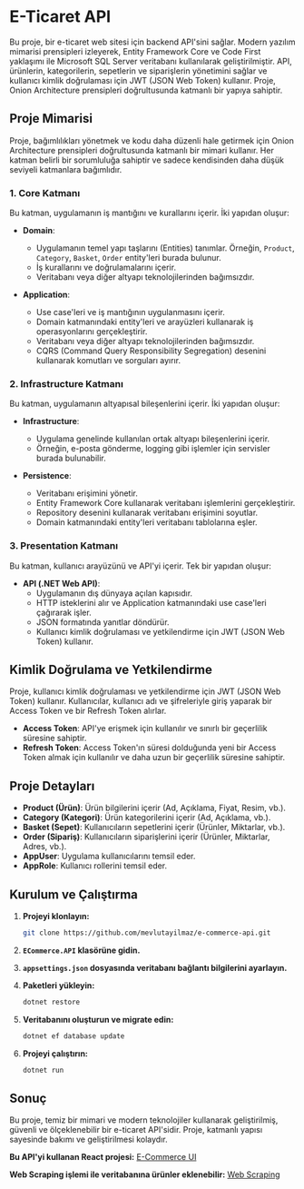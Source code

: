 # E-Ticaret API

Bu proje, bir e-ticaret web sitesi için backend API'sini sağlar. Modern yazılım mimarisi prensipleri izleyerek, Entity Framework Core ve Code First yaklaşımı ile Microsoft SQL Server veritabanı kullanılarak geliştirilmiştir. API, ürünlerin, kategorilerin, sepetlerin ve siparişlerin yönetimini sağlar ve kullanıcı kimlik doğrulaması için JWT (JSON Web Token) kullanır. Proje, Onion Architecture prensipleri doğrultusunda katmanlı bir yapıya sahiptir.

## Proje Mimarisi

Proje, bağımlılıkları yönetmek ve kodu daha düzenli hale getirmek için Onion Architecture prensipleri doğrultusunda katmanlı bir mimari kullanır. Her katman belirli bir sorumluluğa sahiptir ve sadece kendisinden daha düşük seviyeli katmanlara bağımlıdır.

### 1. Core Katmanı

Bu katman, uygulamanın iş mantığını ve kurallarını içerir. İki yapıdan oluşur:

- **Domain**:
  - Uygulamanın temel yapı taşlarını (Entities) tanımlar. Örneğin, `Product`, `Category`, `Basket`, `Order` entity'leri burada bulunur.
  - İş kurallarını ve doğrulamalarını içerir.
  - Veritabanı veya diğer altyapı teknolojilerinden bağımsızdır.

- **Application**:
  - Use case'leri ve iş mantığının uygulanmasını içerir.
  - Domain katmanındaki entity'leri ve arayüzleri kullanarak iş operasyonlarını gerçekleştirir.
  - Veritabanı veya diğer altyapı teknolojilerinden bağımsızdır.
  - CQRS (Command Query Responsibility Segregation) desenini kullanarak komutları ve sorguları ayırır.

### 2. Infrastructure Katmanı

Bu katman, uygulamanın altyapısal bileşenlerini içerir. İki yapıdan oluşur:

- **Infrastructure**:
  - Uygulama genelinde kullanılan ortak altyapı bileşenlerini içerir.
  - Örneğin, e-posta gönderme, logging gibi işlemler için servisler burada bulunabilir.

- **Persistence**:
  - Veritabanı erişimini yönetir.
  - Entity Framework Core kullanarak veritabanı işlemlerini gerçekleştirir.
  - Repository desenini kullanarak veritabanı erişimini soyutlar.
  - Domain katmanındaki entity'leri veritabanı tablolarına eşler.

### 3. Presentation Katmanı

Bu katman, kullanıcı arayüzünü ve API'yi içerir. Tek bir yapıdan oluşur:

- **API (.NET Web API)**:
  - Uygulamanın dış dünyaya açılan kapısıdır.
  - HTTP isteklerini alır ve Application katmanındaki use case'leri çağırarak işler.
  - JSON formatında yanıtlar döndürür.
  - Kullanıcı kimlik doğrulaması ve yetkilendirme için JWT (JSON Web Token) kullanır.

## Kimlik Doğrulama ve Yetkilendirme

Proje, kullanıcı kimlik doğrulaması ve yetkilendirme için JWT (JSON Web Token) kullanır. Kullanıcılar, kullanıcı adı ve şifreleriyle giriş yaparak bir Access Token ve bir Refresh Token alırlar.

- **Access Token**: API'ye erişmek için kullanılır ve sınırlı bir geçerlilik süresine sahiptir.
- **Refresh Token**: Access Token'ın süresi dolduğunda yeni bir Access Token almak için kullanılır ve daha uzun bir geçerlilik süresine sahiptir.

## Proje Detayları

- **Product (Ürün)**: Ürün bilgilerini içerir (Ad, Açıklama, Fiyat, Resim, vb.).
- **Category (Kategori)**: Ürün kategorilerini içerir (Ad, Açıklama, vb.).
- **Basket (Sepet)**: Kullanıcıların sepetlerini içerir (Ürünler, Miktarlar, vb.).
- **Order (Sipariş)**: Kullanıcıların siparişlerini içerir (Ürünler, Miktarlar, Adres, vb.).
- **AppUser**: Uygulama kullanıcılarını temsil eder.
- **AppRole**: Kullanıcı rollerini temsil eder.

## Kurulum ve Çalıştırma

1. **Projeyi klonlayın:**
   ```bash
   git clone https://github.com/mevlutayilmaz/e-commerce-api.git
   ```

2. **`ECommerce.API` klasörüne gidin.**

3. **`appsettings.json` dosyasında veritabanı bağlantı bilgilerini ayarlayın.**

4. **Paketleri yükleyin:**
   ```bash
   dotnet restore
   ```

5. **Veritabanını oluşturun ve migrate edin:**
   ```bash
   dotnet ef database update
   ```

6. **Projeyi çalıştırın:**
   ```bash
   dotnet run
   ```

## Sonuç

Bu proje, temiz bir mimari ve modern teknolojiler kullanarak geliştirilmiş, güvenli ve ölçeklenebilir bir e-ticaret API'sidir. Proje, katmanlı yapısı sayesinde bakımı ve geliştirilmesi kolaydır.

**Bu API'yi kullanan React projesi:** [E-Commerce UI](https://github.com/mevlutayilmaz/e-commerce-ui)

**Web Scraping işlemi ile veritabanına ürünler eklenebilir:** [Web Scraping](https://github.com/mevlutayilmaz/web-scraping)
